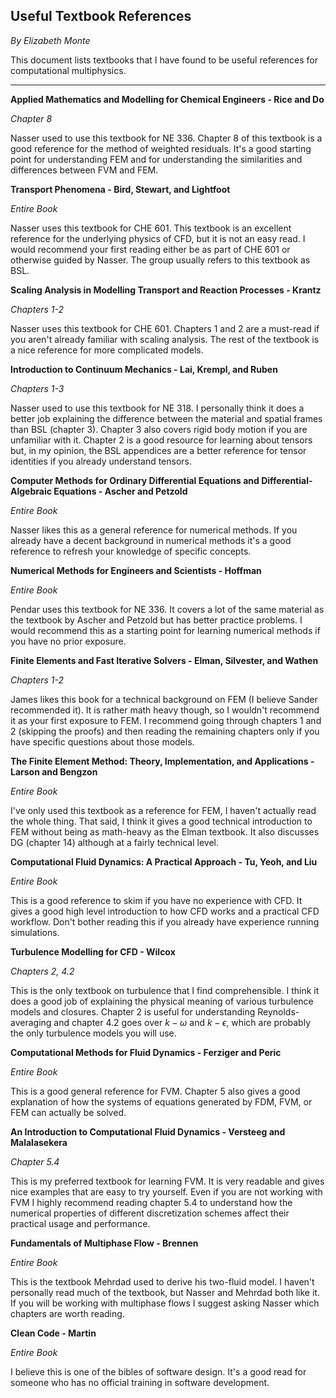 ## Useful Textbook References

*By Elizabeth Monte*



This document lists textbooks that I have found to be useful references for computational multiphysics. 



****



**Applied Mathematics and Modelling for Chemical Engineers - Rice and Do**

*Chapter 8*

Nasser used to use this textbook for NE 336. Chapter 8 of this textbook is a good reference for the method of weighted residuals. It's a good starting point for understanding FEM and for understanding the similarities and differences between FVM and FEM.



**Transport Phenomena - Bird, Stewart, and Lightfoot**

*Entire Book*

Nasser uses this textbook for CHE 601. This textbook is an excellent reference for the underlying physics of CFD, but it is not an easy read. I would recommend your first reading either be as part of CHE 601 or otherwise guided by Nasser. The group usually refers to this textbook as BSL.



**Scaling Analysis in Modelling Transport and Reaction Processes - Krantz**

*Chapters 1-2*

Nasser uses this textbook for CHE 601. Chapters 1 and 2 are a must-read if you aren't already familiar with scaling analysis. The rest of the textbook is a nice reference for more complicated models.



**Introduction to Continuum Mechanics - Lai, Krempl, and Ruben**

*Chapters 1-3*

Nasser used to use this textbook for NE 318. I personally think it does a better job explaining the difference between the material and spatial frames than BSL (chapter 3). Chapter 3 also covers rigid body motion if you are unfamiliar with it. Chapter 2 is a good resource for learning about tensors but, in my opinion, the BSL appendices are a better reference for tensor identities if you already understand tensors.



**Computer Methods for Ordinary Differential Equations and Differential-Algebraic Equations - Ascher and Petzold**

*Entire Book*

Nasser likes this as a general reference for numerical methods. If you already have a decent background in numerical methods it's a good reference to refresh your knowledge of specific concepts.



**Numerical Methods for Engineers and Scientists - Hoffman**

*Entire Book*

Pendar uses this textbook for NE 336. It covers a lot of the same material as the textbook by Ascher and Petzold but has better practice problems. I would recommend this as a starting point for learning numerical methods if you have no prior exposure.



**Finite Elements and Fast Iterative Solvers - Elman, Silvester, and Wathen**

*Chapters 1-2*

James likes this book for a technical background on FEM (I believe Sander recommended it). It is rather math heavy though, so I wouldn't recommend it as your first exposure to FEM. I recommend going through chapters 1 and 2 (skipping the proofs) and then reading the remaining chapters only if you have specific questions about those models.



**The Finite Element Method: Theory, Implementation, and Applications - Larson and Bengzon**

*Entire Book*

I've only used this textbook as a reference for FEM, I haven't actually read the whole thing. That said, I think it gives a good technical introduction to FEM without being as math-heavy as the Elman textbook. It also discusses DG (chapter 14) although at a fairly technical level.



**Computational Fluid Dynamics: A Practical Approach - Tu, Yeoh, and Liu**

*Entire Book*

This is a good reference to skim if you have no experience with CFD. It gives a good high level introduction to how CFD works and a practical CFD workflow. Don't bother reading this if you already have experience running simulations.



**Turbulence Modelling for CFD - Wilcox**

*Chapters 2, 4.2*

This is the only textbook on turbulence that I find comprehensible. I think it does a good job of explaining the physical meaning of various turbulence models and closures. Chapter 2 is useful for understanding Reynolds-averaging and chapter 4.2 goes over $k-\omega$ and $k-\epsilon$, which are probably the only turbulence models you will use.



**Computational Methods for Fluid Dynamics - Ferziger and Peric**

*Entire Book*

This is a good general reference for FVM. Chapter 5 also gives a good explanation of how the systems of equations generated by FDM, FVM, or FEM can actually be solved.



**An Introduction to Computational Fluid Dynamics - Versteeg and Malalasekera**

*Chapter 5.4*

This is my preferred textbook for learning FVM. It is very readable and gives nice examples that are easy to try yourself. Even if you are not working with FVM I highly recommend reading chapter 5.4 to understand how the numerical properties of different discretization schemes affect their practical usage and performance.



**Fundamentals of Multiphase Flow - Brennen**

*Entire Book*

This is the textbook Mehrdad used to derive his two-fluid model. I haven't personally read much of the textbook, but Nasser and Mehrdad both like it. If you will be working with multiphase flows I suggest asking Nasser which chapters are worth reading.



**Clean Code - Martin**

*Entire Book*

I believe this is one of the bibles of software design. It's a good read for someone who has no official training in software development.





